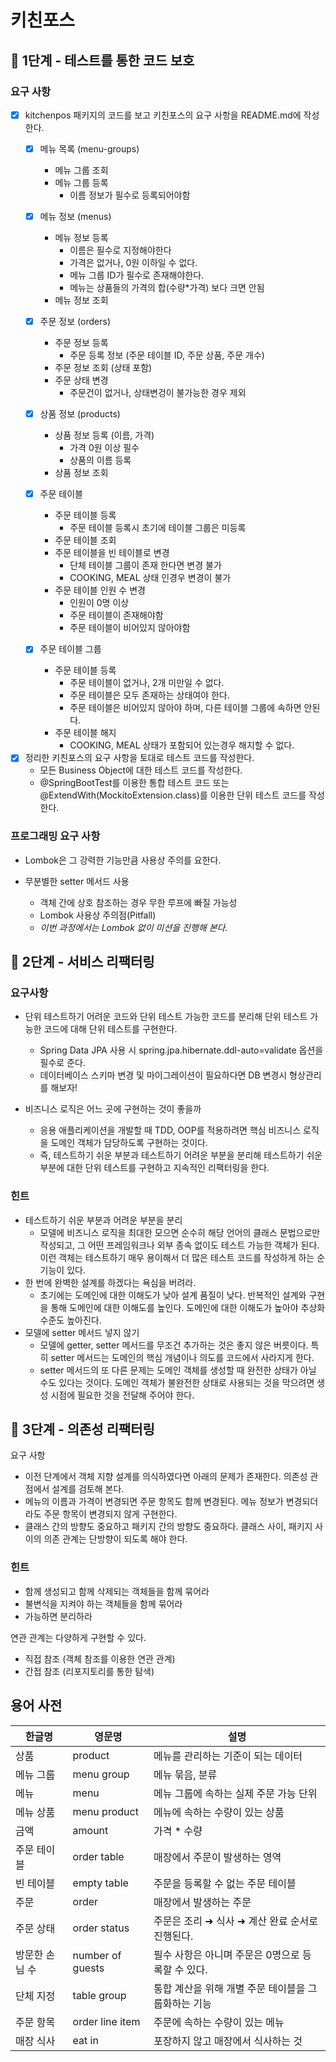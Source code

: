 # 키친포스

## 🚀 1단계 - 테스트를 통한 코드 보호

### 요구 사항

- [X] kitchenpos 패키지의 코드를 보고 키친포스의 요구 사항을 README.md에 작성한다.
  - [X] 메뉴 목록 (menu-groups)
    - 메뉴 그룹 조회
    - 메뉴 그룹 등록
      - 이름 정보가 필수로 등록되어야함

  - [X] 메뉴 정보 (menus)
    - 메뉴 정보 등록
      - 이름은 필수로 지정해야한다
      - 가격은 없거나, 0원 이하일 수 없다.
      - 메뉴 그룹 ID가 필수로 존재해야한다.
      - 메뉴는 상품들의 가격의 합(수량*가격) 보다 크면 안됨
    - 메뉴 정보 조회

  - [X] 주문 정보 (orders)
    - 주문 정보 등록
      - 주문 등록 정보 (주문 테이블 ID, 주문 상품, 주문 개수)
    - 주문 정보 조회 (상태 포함)
    - 주문 상태 변경
      - 주문건이 없거나, 상태변겅이 불가능한 경우 제외

  - [X] 상품 정보 (products)
    - 상품 정보 등록 (이름, 가격)
      - 가격 0원 이상 필수
      - 상품의 이름 등록
    - 상품 정보 조회

  - [X] 주문 테이블
    - 주문 테이블 등록
      - 주문 테이블 등록시 초기에 테이블 그룹은 미등록
    - 주문 테이블 조회
    - 주문 테이블을 빈 테이블로 변경
      - 단체 테이블 그룹이 존재 한다면 변경 불가
      - COOKING, MEAL 상태 인경우 변경이 불가
    - 주문 테이블 인원 수 변경
      - 인원이 0명 이상
      - 주문 테이블이 존재해야함
      - 주문 테이블이 비어있지 않아야함

  - [X] 주문 테이블 그룹
    - 주문 테이블 등록
      - 주문 테이블이 없거나, 2개 미만일 수 없다.
      - 주문 테이블은 모두 존재하는 상태여야 한다.
      - 주문 테이블은 비어있지 않아야 하며, 다른 테이블 그룹에 속하면 안된다.
    - 주문 테이블 해지
      - COOKING, MEAL 상태가 포함되어 있는경우 해지할 수 없다.

- [X] 정리한 키친포스의 요구 사항을 토대로 테스트 코드를 작성한다.
  - 모든 Business Object에 대한 테스트 코드를 작성한다.
  - @SpringBootTest를 이용한 통합 테스트 코드 또는 @ExtendWith(MockitoExtension.class)를 이용한 단위 테스트 코드를 작성한다.

### 프로그래밍 요구 사항

- Lombok은 그 강력한 기능만큼 사용상 주의를 요한다.

- 무분별한 setter 메서드 사용
  - 객체 간에 상호 참조하는 경우 무한 루프에 빠질 가능성
  - Lombok 사용상 주의점(Pitfall)
  - *이번 과정에서는 Lombok 없이 미션을 진행해 본다.*

## 🚀 2단계 - 서비스 리팩터링

### 요구사항

- 단위 테스트하기 어려운 코드와 단위 테스트 가능한 코드를 분리해 단위 테스트 가능한 코드에 대해 단위 테스트를 구현한다.
  - Spring Data JPA 사용 시 spring.jpa.hibernate.ddl-auto=validate 옵션을 필수로 준다.
  - 데이터베이스 스키마 변경 및 마이그레이션이 필요하다면 DB 변경시 형상관리를 해보자!

- 비즈니스 로직은 어느 곳에 구현하는 것이 좋을까
  - 응용 애플리케이션을 개발할 때 TDD, OOP를 적용하려면 핵심 비즈니스 로직을 도메인 객체가 담당하도록 구현하는 것이다.
  - 즉, 테스트하기 쉬운 부분과 테스트하기 어려운 부분을 분리해 테스트하기 쉬운 부분에 대한 단위 테스트를 구현하고 지속적인 리팩터링을 한다.

### 힌트

- 테스트하기 쉬운 부분과 어려운 부분을 분리
  - 모델에 비즈니스 로직을 최대한 모으면 순수히 해당 언어의 클래스 문법으로만 작성되고, 그 어떤 프레임워크나 외부 종속 없이도 테스트 가능한 객체가 된다. 이런 객체는 테스트하기 매우 용이해서 더 많은 테스트
    코드를 작성하게 하는 순기능이 있다.
- 한 번에 완벽한 설계를 하겠다는 욕심을 버려라.
  - 초기에는 도메인에 대한 이해도가 낮아 설계 품질이 낮다. 반복적인 설계와 구현을 통해 도메인에 대한 이해도를 높인다. 도메인에 대한 이해도가 높아야 추상화 수준도 높아진다.
- 모델에 setter 메서드 넣지 않기
  - 모델에 getter, setter 메서드를 무조건 추가하는 것은 좋지 않은 버릇이다. 특히 setter 메서드는 도메인의 핵심 개념이나 의도를 코드에서 사라지게 한다.
  - setter 메서드의 또 다른 문제는 도메인 객체를 생성할 때 완전한 상태가 아닐 수도 있다는 것이다. 도메인 객체가 불완전한 상태로 사용되는 것을 막으려면 생성 시점에 필요한 것을 전달해 주어야 한다.

## 🚀 3단계 - 의존성 리팩터링

요구 사항

- 이전 단계에서 객체 지향 설계를 의식하였다면 아래의 문제가 존재한다. 의존성 관점에서 설계를 검토해 본다.
- 메뉴의 이름과 가격이 변경되면 주문 항목도 함께 변경된다. 메뉴 정보가 변경되더라도 주문 항목이 변경되지 않게 구현한다.
- 클래스 간의 방향도 중요하고 패키지 간의 방향도 중요하다. 클래스 사이, 패키지 사이의 의존 관계는 단방향이 되도록 해야 한다.

### 힌트

- 함께 생성되고 함께 삭제되는 객체들을 함께 묶어라
- 불변식을 지켜야 하는 객체들을 함께 묶어라
- 가능하면 분리하라

연관 관계는 다양하게 구현할 수 있다.

- 직접 참조 (객체 참조를 이용한 연관 관계)
- 간접 참조 (리포지토리를 통한 탐색)

## 용어 사전

| 한글명 | 영문명 | 설명 |
| --- | --- | --- |
| 상품 | product | 메뉴를 관리하는 기준이 되는 데이터 |
| 메뉴 그룹 | menu group | 메뉴 묶음, 분류 |
| 메뉴 | menu | 메뉴 그룹에 속하는 실제 주문 가능 단위 |
| 메뉴 상품 | menu product | 메뉴에 속하는 수량이 있는 상품 |
| 금액 | amount | 가격 * 수량 |
| 주문 테이블 | order table | 매장에서 주문이 발생하는 영역 |
| 빈 테이블 | empty table | 주문을 등록할 수 없는 주문 테이블 |
| 주문 | order | 매장에서 발생하는 주문 |
| 주문 상태 | order status | 주문은 조리 ➜ 식사 ➜ 계산 완료 순서로 진행된다. |
| 방문한 손님 수 | number of guests | 필수 사항은 아니며 주문은 0명으로 등록할 수 있다. |
| 단체 지정 | table group | 통합 계산을 위해 개별 주문 테이블을 그룹화하는 기능 |
| 주문 항목 | order line item | 주문에 속하는 수량이 있는 메뉴 |
| 매장 식사 | eat in | 포장하지 않고 매장에서 식사하는 것 |
